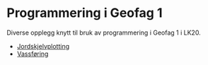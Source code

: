 # Programmering i Geofag 1

Diverse opplegg knytt til bruk av programmering i Geofag 1 i LK20. 

* [Jordskjelvplotting](https://github.com/lektorodd/Geofag-1/tree/main/Jordskjelvplotting)
* [Vassføring](https://github.com/lektorodd/Geofag-1/tree/main/Hydrologi%20-%20vassf%C3%B8ring)

